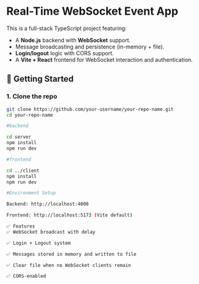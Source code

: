 # Real-Time WebSocket Event App

This is a full-stack TypeScript project featuring:

- A **Node.js** backend with **WebSocket** support.
- Message broadcasting and persistence (in-memory + file).
- **Login/logout** logic with CORS support.
- A **Vite + React** frontend for WebSocket interaction and authentication.

## 🚀 Getting Started

### 1. Clone the repo

```bash
git clone https://github.com/your-username/your-repo-name.git
cd your-repo-name

#backend

cd server
npm install
npm run dev

#frontend

cd ../client
npm install
npm run dev

#Environment Setup

Backend: http://localhost:4000

Frontend: http://localhost:5173 (Vite default)

✅ Features
✅ WebSocket broadcast with delay

✅ Login + Logout system

✅ Messages stored in memory and written to file

✅ Clear file when no WebSocket clients remain

✅ CORS-enabled
